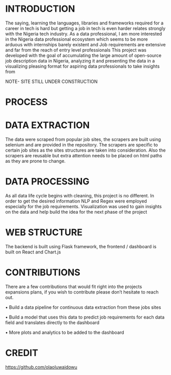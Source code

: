 # INTRODUCTION
The saying, learning the languages, libraries and frameworks required for a career in tech is hard but getting a job in tech is even harder relates strongly with the Nigeria tech industry. As a data professional, I am more interested in the Nigeria data professional ecosystem which seems to be more arduous with internships barely existent and Job requirements are extensive and far from the reach of entry level professionals
This project was developed with the goal of accumulating the large amount of open-source job description data in Nigeria, analyzing it and presenting the data in a visualizing pleasing format for aspiring data professionals to take insights from

NOTE- SITE STILL UNDER CONSTRUCTION

# PROCESS
# DATA EXTRACTION
The data were scraped from popular job sites, the scrapers are built using selenium and are provided in the repository. The scrapers are specific to certain job sites as the sites structures are taken into consideration. Also the scrapers are reusable but extra attention needs to be placed on html paths as they are prone to change.
# DATA PROCESSING 
As all data life cycle begins with cleaning, this project is no different. In order to get the desired information NLP and Regex were employed especially for the job requirements. Visualization was used to gain insights on the data and help build the idea for the next phase of the project
# WEB STRUCTURE
The backend is built using Flask framework, the frontend / dashboard is built on React and Chart.js
# CONTRIBUTIONS
There are a few contributions that would fit right into the projects expansions plans, if you wish to contribute please don’t hesitate to reach out. 

 •	Build a data pipeline for continuous data extraction from these jobs sites
 
 •	Build a model that uses this data to predict job requirements for each data field and translates directly to the dashboard
 
 •	More plots and analytics to be added to the dashboard
# CREDIT
https://github.com/olaoluwaidowu
